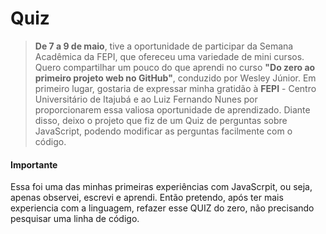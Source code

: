 # Quiz
>**De 7 a 9 de maio**, tive a oportunidade de participar da Semana Acadêmica da FEPI, que ofereceu uma variedade de mini cursos. Quero compartilhar um pouco do que aprendi no curso **"Do zero ao primeiro projeto web no GitHub"**, conduzido por Wesley Júnior. Em primeiro lugar, gostaria de expressar minha gratidão à **FEPI** - Centro Universitário de Itajubá e ao Luiz Fernando Nunes por proporcionarem essa valiosa oportunidade de aprendizado.
Diante disso, deixo o projeto que fiz de um Quiz de perguntas sobre JavaScript, podendo modificar as perguntas facilmente com o código.
#### Importante
Essa foi uma das minhas primeiras experiências com JavaScrpit, ou seja, apenas observei, escrevi e aprendi. Então pretendo, após ter mais experiencia com a linguagem, refazer esse QUIZ do zero, não precisando pesquisar uma linha de código.

